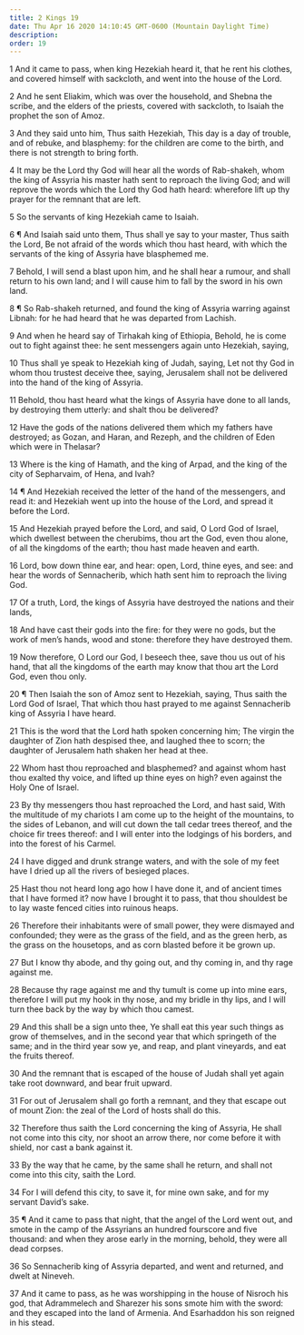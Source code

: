 ```yaml
---
title: 2 Kings 19
date: Thu Apr 16 2020 14:10:45 GMT-0600 (Mountain Daylight Time)
description: 
order: 19
---
```


<p>
  1 And it came to pass, when king Hezekiah heard it, that he rent his clothes,
  and covered himself with sackcloth, and went into the house of the Lord.
</p>
<span></span>
<p>
  2 And he sent Eliakim, which was over the household, and Shebna the scribe,
  and the elders of the priests, covered with sackcloth, to Isaiah the prophet
  the son of Amoz.
</p>
<p>
  3 And they said unto him, Thus saith Hezekiah, This day is a day of trouble,
  and of rebuke, and blasphemy: for the children are come to the birth, and
  there is not strength to bring forth.
</p>
<p>
  4 It may be the Lord thy God will hear all the words of Rab-shakeh, whom the
  king of Assyria his master hath sent to reproach the living God; and will
  reprove the words which the Lord thy God hath heard: wherefore lift up thy
  prayer for the remnant that are left.
</p>
<p>5 So the servants of king Hezekiah came to Isaiah.</p>
<p>
  6 &#xB6; And Isaiah said unto them, Thus shall ye say to your master, Thus
  saith the Lord, Be not afraid of the words which thou hast heard, with which
  the servants of the king of Assyria have blasphemed me.
</p>
<p>
  7 Behold, I will send a blast upon him, and he shall hear a rumour, and shall
  return to his own land; and I will cause him to fall by the sword in his own
  land.
</p>
<p>
  8 &#xB6; So Rab-shakeh returned, and found the king of Assyria warring against
  Libnah: for he had heard that he was departed from Lachish.
</p>
<p>
  9 And when he heard say of Tirhakah king of Ethiopia, Behold, he is come out
  to fight against thee: he sent messengers again unto Hezekiah, saying,
</p>
<p>
  10 Thus shall ye speak to Hezekiah king of Judah, saying, Let not thy God in
  whom thou trustest deceive thee, saying, Jerusalem shall not be delivered into
  the hand of the king of Assyria.
</p>
<p>
  11 Behold, thou hast heard what the kings of Assyria have done to all lands,
  by destroying them utterly: and shalt thou be delivered?
</p>
<p>
  12 Have the gods of the nations delivered them which my fathers have
  destroyed; as Gozan, and Haran, and Rezeph, and the children of Eden which
  were in Thelasar?
</p>
<p>
  13 Where is the king of Hamath, and the king of Arpad, and the king of the
  city of Sepharvaim, of Hena, and Ivah?
</p>
<p>
  14 &#xB6; And Hezekiah received the letter of the hand of the messengers, and
  read it: and Hezekiah went up into the house of the Lord, and spread it before
  the Lord.
</p>
<p>
  15 And Hezekiah prayed before the Lord, and said, O Lord God of Israel, which
  dwellest between the cherubims, thou art the God, even thou alone, of all the
  kingdoms of the earth; thou hast made heaven and earth.
</p>
<p>
  16 Lord, bow down thine ear, and hear: open, Lord, thine eyes, and see: and
  hear the words of Sennacherib, which hath sent him to reproach the living God.
</p>
<p>
  17 Of a truth, Lord, the kings of Assyria have destroyed the nations and their
  lands,
</p>
<p>
  18 And have cast their gods into the fire: for they were no gods, but the work
  of men&#x2019;s hands, wood and stone: therefore they have destroyed them.
</p>
<p>
  19 Now therefore, O Lord our God, I beseech thee, save thou us out of his
  hand, that all the kingdoms of the earth may know that thou art the Lord God,
  even thou only.
</p>
<p>
  20 &#xB6; Then Isaiah the son of Amoz sent to Hezekiah, saying, Thus saith the
  Lord God of Israel, That which thou hast prayed to me against Sennacherib king
  of Assyria I have heard.
</p>
<p>
  21 This is the word that the Lord hath spoken concerning him; The virgin the
  daughter of Zion hath despised thee, and laughed thee to scorn; the daughter
  of Jerusalem hath shaken her head at thee.
</p>
<p>
  22 Whom hast thou reproached and blasphemed? and against whom hast thou
  exalted thy voice, and lifted up thine eyes on high? even against the Holy One
  of Israel.
</p>
<p>
  23 By thy messengers thou hast reproached the Lord, and hast said, With the
  multitude of my chariots I am come up to the height of the mountains, to the
  sides of Lebanon, and will cut down the tall cedar trees thereof, and the
  choice fir trees thereof: and I will enter into the lodgings of his borders,
  and into the forest of his Carmel.
</p>
<p>
  24 I have digged and drunk strange waters, and with the sole of my feet have I
  dried up all the rivers of besieged places.
</p>
<p>
  25 Hast thou not heard long ago how I have done it, and of ancient times that
  I have formed it? now have I brought it to pass, that thou shouldest be to lay
  waste fenced cities into ruinous heaps.
</p>
<p>
  26 Therefore their inhabitants were of small power, they were dismayed and
  confounded; they were as the grass of the field, and as the green herb, as the
  grass on the housetops, and as corn blasted before it be grown up.
</p>
<p>
  27 But I know thy abode, and thy going out, and thy coming in, and thy rage
  against me.
</p>
<p>
  28 Because thy rage against me and thy tumult is come up into mine ears,
  therefore I will put my hook in thy nose, and my bridle in thy lips, and I
  will turn thee back by the way by which thou camest.
</p>
<p>
  29 And this shall be a sign unto thee, Ye shall eat this year such things as
  grow of themselves, and in the second year that which springeth of the same;
  and in the third year sow ye, and reap, and plant vineyards, and eat the
  fruits thereof.
</p>
<p>
  30 And the remnant that is escaped of the house of Judah shall yet again take
  root downward, and bear fruit upward.
</p>
<p>
  31 For out of Jerusalem shall go forth a remnant, and they that escape out of
  mount Zion: the zeal of the Lord of hosts shall do this.
</p>
<p>
  32 Therefore thus saith the Lord concerning the king of Assyria, He shall not
  come into this city, nor shoot an arrow there, nor come before it with shield,
  nor cast a bank against it.
</p>
<p>
  33 By the way that he came, by the same shall he return, and shall not come
  into this city, saith the Lord.
</p>
<p>
  34 For I will defend this city, to save it, for mine own sake, and for my
  servant David&#x2019;s sake.
</p>
<p>
  35 &#xB6; And it came to pass that night, that the angel of the Lord went out,
  and smote in the camp of the Assyrians an hundred fourscore and five thousand:
  and when they arose early in the morning, behold, they were all dead corpses.
</p>
<p>
  36 So Sennacherib king of Assyria departed, and went and returned, and dwelt
  at Nineveh.
</p>
<p>
  37 And it came to pass, as he was worshipping in the house of Nisroch his god,
  that Adrammelech and Sharezer his sons smote him with the sword: and they
  escaped into the land of Armenia. And Esarhaddon his son reigned in his stead.
</p>
